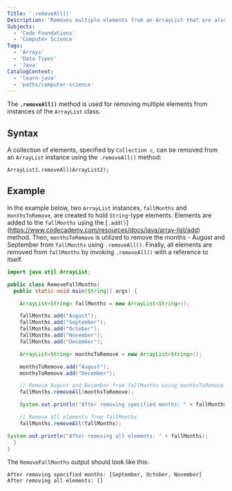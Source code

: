 ```yaml
---
Title: '.removeAll()'
Description: 'Removes multiple elements from an ArrayList that are also contained in the specified collection.'
Subjects:
  - 'Code Foundations'
  - 'Computer Science'
Tags:
  - 'Arrays'
  - 'Data Types'
  - 'Java'
CatalogContent:
  - 'learn-java'
  - 'paths/computer-science'
---
```


The **`.removeAll()`** method is used for removing multiple elements from instances of the `ArrayList` class.

## Syntax

A collection of elements, specified by `Collection c`, can be removed from an `ArrayList` instance using the `.removeAll()` method:

```pseudo
ArrayList1.removeAll(ArrayList2);
```

## Example

In the example below, two `ArrayList` instances, `fallMonths` and `monthsToRemove`, are created to hold `String`-type elements. Elements are added to the `fallMonths` using the [`.add()`]
(https://www.codecademy.com/resources/docs/java/array-list/add) method. Then, `monthsToRemove` is utilized to remove the months - August and September from `fallMonths` using `.removeAll()`. Finally, all elements are removed from `fallMonths` by invoking `.removeAll()` with a reference to itself.

```java
import java.util.ArrayList;

public class RemoveFallMonths{
  public static void main(String[] args) {

    ArrayList<String> fallMonths = new ArrayList<String>();

    fallMonths.add("August");
    fallMonths.add("September");
    fallMonths.add("October");
    fallMonths.add("November");
    fallMonths.add("December");

    ArrayList<String> monthsToRemove = new ArrayList<String>();

    monthsToRemove.add("August");
    monthsToRemove.add("December");

    // Remove August and December from fallMonths using monthsToRemove
    fallMonths.removeAll(monthsToRemove);

    System.out.println("After removing specified months: " + fallMonths);

    // Remove all elements from fallMonths
    fallMonths.removeAll(fallMonths);

System.out.println("After removing all elements: " + fallMonths);
  }
}
```

The `RemoveFallMonths` output should look like this:

```shell
After removing specified months: [September, October, November]
After removing all elements: []
```